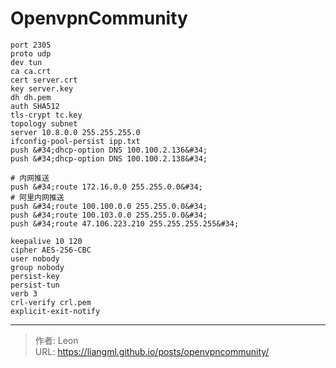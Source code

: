 # OpenvpnCommunity

```shell
port 2305
proto udp
dev tun
ca ca.crt
cert server.crt
key server.key
dh dh.pem
auth SHA512
tls-crypt tc.key
topology subnet
server 10.8.0.0 255.255.255.0
ifconfig-pool-persist ipp.txt
push &#34;dhcp-option DNS 100.100.2.136&#34;
push &#34;dhcp-option DNS 100.100.2.138&#34;

# 内网推送
push &#34;route 172.16.0.0 255.255.0.0&#34;
# 阿里内网推送
push &#34;route 100.100.0.0 255.255.0.0&#34;
push &#34;route 100.103.0.0 255.255.0.0&#34;
push &#34;route 47.106.223.210 255.255.255.255&#34;

keepalive 10 120
cipher AES-256-CBC
user nobody
group nobody
persist-key
persist-tun
verb 3
crl-verify crl.pem
explicit-exit-notify
```

---

> 作者: Leon  
> URL: https://liangml.github.io/posts/openvpncommunity/  

